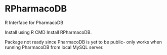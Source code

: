 # RPharmacoDB
R Interface for PharmacoDB

Install using R CMD Install RPharmacoDB.

Package not ready since PharmacoDB is yet to be public- only works when running PharmacoDB from local MySQL server.

